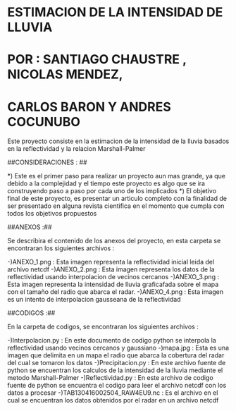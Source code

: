 # ESTIMACION DE LA INTENSIDAD DE LLUVIA
# POR : SANTIAGO CHAUSTRE , NICOLAS MENDEZ,
#       CARLOS BARON Y ANDRES COCUNUBO

Este proyecto consiste en la estimacion de la intensidad
de la lluvia basados en la reflectividad y la relacion Marshall-Palmer

##CONSIDERACIONES : ##

*) Este es el primer paso para realizar un proyecto aun mas grande, ya que
   debido a la complejidad y el tiempo este proyecto es algo que se ira
   construyendo paso a paso por cada uno de los implicados
*) El objetivo final de este proyecto, es presentar un articulo completo
   con la finalidad de ser presentado en alguna revista cientifica en el
   momento que cumpla con todos los objetivos propuestos
   
##ANEXOS :##

Se describira el contenido de los anexos del proyecto, en esta carpeta se 
encontraran los siguientes archivos : 

-)ANEXO_1.png : Esta imagen representa la reflectividad inicial leida del
  archivo netcdf
-)ANEXO_2.png : Esta imagen representa los datos de la reflectividad usando
  interpolacion de vecinos cercanos
-)ANEXO_3.png : Esta imagen representa la intensidad de lluvia graficafada sobre
  el mapa con el tamaño del radio que abarca el radar.
-)ANEXO_4.png : Esta imagen es un intento de interpolacion gausseana de la reflectividad
  
##CODIGOS :##

En la carpeta de codigos, se encontraran los siguientes archivos :

-)Interpolacion.py : En este documento de codigo python se interpola
  la reflectividad usando vecinos cercanos y gaussiano
-)mapa.jpg : Esta es una imagen que delimita en un mapa el radio que
  abarca la cobertura del radar del cual se tomaron los datos
-)Precipitacion.py : En este archivo fuente de python se encuentran los
  calculos de la intensidad de la lluvia mediante el metodo Marshall-Palmer
-)Reflectividad.py : En este archivo de codigo fuente de python se encuentra
  el codigo para leer el archivo netcdf con los datos a procesar
-)TAB130416002504_RAW4EU9.nc : Es el archivo en el cual se encuentran los
  datos obtenidos por el radar en un archivo netcdf
